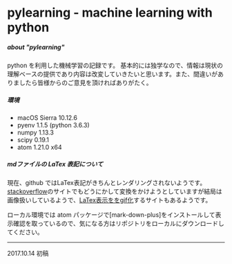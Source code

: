 # pylearning - machine learning with python

##### about "pylearning"
python を利用した機械学習の記録です。
基本的には独学なので、情報は現状の理解ベースの提供であり内容は改変していきたいと思います。また、間違いがありましたら皆様からのご意見を頂ければありがたく。

##### 環境
- macOS Sierra 10.12.6
- pyenv 1.1.5 (python 3.6.3)
- numpy 1.13.3
- scipy 0.19.1
- atom 1.21.0 x64

##### mdファイルの ***LaTex*** 表記について
現在、github ではLaTex表記がきちんとレンダリングされないようです。[stackoverflow](https://stackoverflow.com/questions/35498525/latex-rendering-in-readme-md-on-github)のサイトでもどうにかして変換をかけようとしていますが結局は画像扱いしているようで、[LaTex表示ををgif化](http://www.codecogs.com/latex/eqneditor.php)するサイトもあるようです。

ローカル環境では atom パッケージで[mark-down-plus]をインストールして表示確認を取っているので、気になる方はリポジトリをローカルにダウンロードしてください。


---
2017.10.14 初稿
